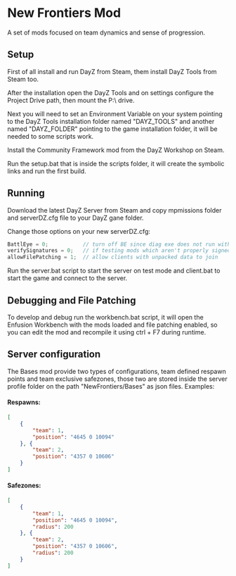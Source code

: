 # New Frontiers Mod
A set of mods focused on team dynamics and sense of progression.

## Setup
First of all install and run DayZ from Steam, them install DayZ Tools from Steam too.

After the installation open the DayZ Tools and on settings configure the Project Drive path, then mount the P:\ drive.

Next you will need to set an Environment Variable on your system pointing to the DayZ Tools installation folder named "DAYZ_TOOLS" and another named "DAYZ_FOLDER" pointing to the game installation folder, it will be needed to some scripts work.

Install the Community Framework mod from the DayZ Workshop on Steam.

Run the setup.bat that is inside the scripts folder, it will create the symbolic links and run the first build.

## Running
Download the latest DayZ Server from Steam and copy mpmissions folder and serverDZ.cfg file to your DayZ gane folder.

Change those options on your new serverDZ.cfg:
```C
BattlEye = 0;			// turn off BE since diag exe does not run with it
verifySignatures = 0;	// if testing mods which aren't properly signed yet
allowFilePatching = 1;  // allow clients with unpacked data to join
```

Run the server.bat script to start the server on test mode and client.bat to start the game and connect to the server.

## Debugging and File Patching
To develop and debug run the workbench.bat script, it will open the Enfusion Workbench with the mods loaded and file patching enabled, so you can edit the mod and recompile it using ctrl + F7 during runtime.

## Server configuration

The Bases mod provide two types of configurations, team defined respawn points and team exclusive safezones, those two are stored inside the server profile folder on the path "NewFrontiers/Bases" as json files. Examples:

#### Respawns:
```JSON
[
    {
        "team": 1,
        "position": "4645 0 10094"
    }, {
        "team": 2,
        "position": "4357 0 10606"
    }
]
```

#### Safezones:
```JSON
[
    {
        "team": 1,
        "position": "4645 0 10094",
        "radius": 200
    }, {
        "team": 2,
        "position": "4357 0 10606",
        "radius": 200
    }
]
```